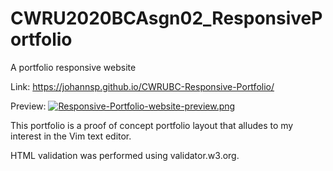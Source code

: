# CWRU2020BCAsgn02_ResponsivePortfolio
A portfolio responsive website

Link:
https://johannsp.github.io/CWRUBC-Responsive-Portfolio/

Preview:
[![Responsive-Portfolio-website-preview.png](https://i.postimg.cc/P5svrXnx/Responsive-Portfolio-website-preview.png)](https://postimg.cc/qzwv1dRV)

This portfolio is a proof of concept portfolio layout that alludes to my
interest in the Vim text editor.

HTML validation was performed using validator.w3.org.

